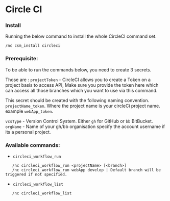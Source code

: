 # Circle CI
 
### Install
 
Running the below command to install the whole CircleCI command set.
 
```
/nc csm_install circleci
```
 
### Prerequisite:
To be able to run the commands below, you need to create 3 secrets.
 
Those are :
`projectToken` - CircleCI allows you to create a Token on a project basis to access API, Make sure you provide the token here which can access all those branches which you want to use via this command.
 
This secret should be created with the following naming convention. `projectName_token`. Where the project name is your circleCi project name. example `webApp_token`.
 
`vcsType` - Version Control System. Either `gh` for GitHub or `bb` BitBucket.
`orgName` - Name of your gh/bb organisation specify the account username if its a personal project.
 
### Available commands:
 
- `circleci_workflow_run`
 
```
   /nc circleci_workflow_run <projectName> [<branch>]
   /nc circleci_workflow_run webApp develop | Default branch will be triggered if not specified.
```

- `circleci_workflow_list`
 
```
   /nc circleci_workflow_list
```
